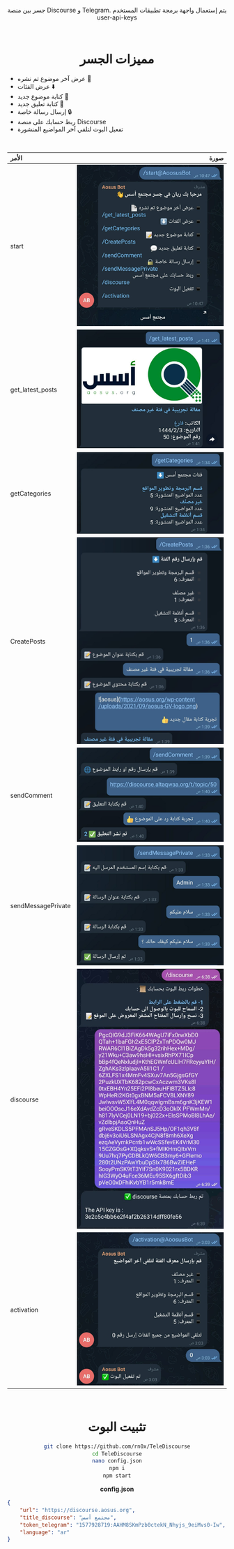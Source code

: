 <div align="center">

جسر بين منصة Discourse و Telegram.
يتم إستعمال واجهة برمجة تطبيقات المستخدم user-api-keys


<br>

# مميزات الجسر

</div>

- عرض آخر موضوع تم نشره 📄
- عرض الفئات ⬇️
- كتابة موضوع جديد 📝
- كتابة تعليق جديد 💬
- إرسال رسالة خاصة 🔒
- ربط حسابك على منصة Discourse 
- تفعيل البوت لتلقي آخر المواضيع المنشورة


<div align="center">

<br>

|  الأمر  | صورة|
|:--------------|-----------------:|
|start | ![TeleDiscourse](/README/1.jpg) |
|get_latest_posts | ![TeleDiscourse](/README/2.jpg) |
|getCategories | ![TeleDiscourse](/README/3.jpg) |
|CreatePosts | ![TeleDiscourse](/README/4.jpg) |
|sendComment | ![TeleDiscourse](/README/5.jpg) |
|sendMessagePrivate | ![TeleDiscourse](/README/6.jpg) |
|discourse | ![TeleDiscourse](/README/7.jpg) |
|activation | ![TeleDiscourse](/README/8.jpg) |

<br>


# تثبيت البوت 

```bash
git clone https://github.com/rn0x/TeleDiscourse
cd TeleDiscourse
nano config.json
npm i
npm start
```

**config.json**

</div>

```json
{
    "url": "https://discourse.aosus.org",
	"title_discourse": "مجتمع أسس",
	"token_telegram": "1577928719:AAHM8SKmPzb0ctekN_Nhyjs_9eiMvs0-Iw",
	"language": "ar"
}
```
